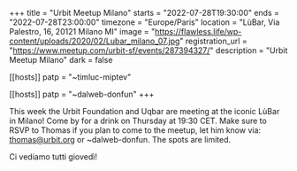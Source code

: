 +++
title = "Urbit Meetup Milano"
starts = "2022-07-28T19:30:00"
ends = "2022-07-28T23:00:00"
timezone = "Europe/Paris"
location = "LùBar, Via Palestro, 16, 20121 Milano MI"
image = "https://flawless.life/wp-content/uploads/2020/02/Lubar_milano_07.jpg"
registration_url = "https://www.meetup.com/urbit-sf/events/287394327/"
description = "Urbit Meetup Milano"
dark = false

[[hosts]]
patp = "~timluc-miptev"

[[hosts]]
patp = "~dalweb-donfun"
+++

This week the Urbit Foundation and Uqbar are meeting at the iconic LùBar in Milano! Come by for a drink on Thursday at 19:30 CET. Make sure to RSVP to Thomas if you plan to come to the meetup, let him know via: thomas@urbit.org or ~dalweb-donfun. The spots are limited.

Ci vediamo tutti giovedì!
